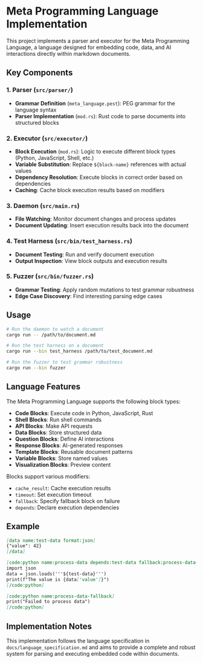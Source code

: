 # Meta Programming Language Implementation

This project implements a parser and executor for the Meta Programming Language, a language designed for embedding code, data, and AI interactions directly within markdown documents.

## Key Components

### 1. Parser (`src/parser/`)

- **Grammar Definition** (`meta_language.pest`): PEG grammar for the language syntax
- **Parser Implementation** (`mod.rs`): Rust code to parse documents into structured blocks

### 2. Executor (`src/executor/`)

- **Block Execution** (`mod.rs`): Logic to execute different block types (Python, JavaScript, Shell, etc.)
- **Variable Substitution**: Replace `${block-name}` references with actual values
- **Dependency Resolution**: Execute blocks in correct order based on dependencies
- **Caching**: Cache block execution results based on modifiers

### 3. Daemon (`src/main.rs`)

- **File Watching**: Monitor document changes and process updates
- **Document Updating**: Insert execution results back into the document

### 4. Test Harness (`src/bin/test_harness.rs`)

- **Document Testing**: Run and verify document execution
- **Output Inspection**: View block outputs and execution results

### 5. Fuzzer (`src/bin/fuzzer.rs`)

- **Grammar Testing**: Apply random mutations to test grammar robustness
- **Edge Case Discovery**: Find interesting parsing edge cases

## Usage

```bash
# Run the daemon to watch a document
cargo run -- /path/to/document.md

# Run the test harness on a document
cargo run --bin test_harness /path/to/test_document.md

# Run the fuzzer to test grammar robustness
cargo run --bin fuzzer
```

## Language Features

The Meta Programming Language supports the following block types:

- **Code Blocks**: Execute code in Python, JavaScript, Rust
- **Shell Blocks**: Run shell commands
- **API Blocks**: Make API requests
- **Data Blocks**: Store structured data
- **Question Blocks**: Define AI interactions
- **Response Blocks**: AI-generated responses
- **Template Blocks**: Reusable document patterns
- **Variable Blocks**: Store named values
- **Visualization Blocks**: Preview content

Blocks support various modifiers:
- `cache_result`: Cache execution results
- `timeout`: Set execution timeout
- `fallback`: Specify fallback block on failure
- `depends`: Declare execution dependencies

## Example

```markdown
[data name:test-data format:json]
{"value": 42}
[/data]

[code:python name:process-data depends:test-data fallback:process-data-fallback]
import json
data = json.loads('''${test-data}''')
print(f"The value is {data['value']}")
[/code:python]

[code:python name:process-data-fallback]
print("Failed to process data")
[/code:python]
```

## Implementation Notes

This implementation follows the language specification in `docs/language_specification.md` and aims to provide a complete and robust system for parsing and executing embedded code within documents.
